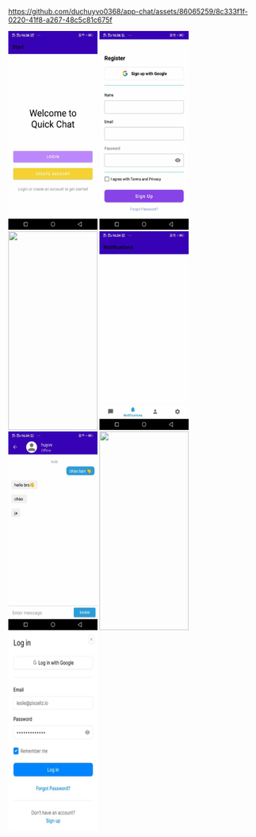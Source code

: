 https://github.com/duchuyvo0368/app-chat/assets/86065259/8c333f1f-0220-41f8-a267-48c5c81c675f
<div class="image-container">
 <img src="https://github.com/duchuyvo0368/app-chat/blob/master/images/start.jpg" width="180" height="400"/>
 <img src="https://github.com/duchuyvo0368/app-chat/blob/master/images/register.jpg" width="180" height="400"/>
 <img src="https://github.com/duchuyvo0368/app-chat/blob/master/images/profile.jpgg" width=180" height="400"/>
 <img src="https://github.com/duchuyvo0368/app-chat/blob/master/images/notification.jpg" width="180" height="400"/>
 <img src="https://github.com/duchuyvo0368/app-chat/blob/master/images/message.jpg" width="180" height="400"/>
 <img src="https://github.com/duchuyvo0368/app-chat/blob/master/images/chat.jpg" width="180" height="400"/>
 <img src="https://github.com/duchuyvo0368/app-chat/blob/master/images/login.jpg" width="180" height="400"/>
</div>



